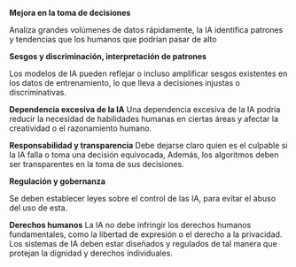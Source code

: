 **Mejora en la toma de decisiones**

Analiza grandes volúmenes de datos rápidamente, la IA identifica patrones y tendencias que los humanos que podrían pasar de alto

**Sesgos y discriminación, interpretación de patrones**

Los modelos de IA pueden reflejar o incluso amplificar sesgos existentes en los datos de entrenamiento, lo que lleva a decisiones injustas o discriminativas.

**Dependencia excesiva de la IA**
Una dependencia excesiva de la IA podría reducir la necesidad de habilidades humanas en ciertas áreas y afectar la creatividad o el razonamiento humano.

**Responsabilidad y transparencia**
Debe dejarse claro quien es el culpable si la IA falla o toma una decisión equivocada, Además, los algoritmos deben ser transparentes en la toma de sus decisiones.

**Regulación y gobernanza**

Se deben establecer leyes sobre el control de las IA, para evitar el abuso del uso de esta.

**Derechos humanos**
La IA no debe infringir los derechos humanos fundamentales, como la libertad de expresión o el derecho a la privacidad. Los sistemas de IA deben estar diseñados y regulados de tal manera que protejan la dignidad y derechos individuales.